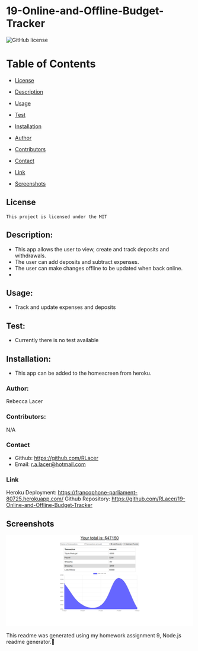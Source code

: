 # 19-Online-and-Offline-Budget-Tracker

![GitHub license](https://img.shields.io/badge/license-MIT-blue.svg)

  # Table of Contents       

* [License](#license)

 * [Description](#description)
 * [Usage](#usage)
 * [Test](#test)
 * [Installation](#installation)
 * [Author](#author)
 * [Contributors](#contributors)
 * [Contact](#contact)
 * [Link](#link)
 * [Screenshots](#screenshots)
 
## License
    
    This project is licensed under the MIT
 
 ## Description:
 * This app allows the user to view, create and track deposits and withdrawals.
 * The user can add deposits and subtract expenses.
 * The user can make changes offline to be updated when back online.
 * 
 ## Usage:
 * Track and update expenses and deposits
 
 ## Test:
  * Currently there is no test available
 
 
 ## Installation:
 * This app can be added to the homescreen from heroku.
 
 ### Author:
  Rebecca Lacer 
 
 
 ### Contributors:
  N/A
 
 
 ### Contact
 
* Github: https://github.com/RLacer
* Email: r.a.lacer@hotmail.com

### Link
Heroku Deployment: https://francophone-parliament-80725.herokuapp.com/
Github Repository: https://github.com/RLacer/19-Online-and-Offline-Budget-Tracker

## Screenshots
![screenshot](images/hw19.png)




<footer>This readme was generated using my homework assignment 9, Node.js readme generator.🏫</footer>
